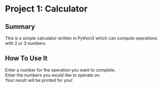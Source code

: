 # Project 1: Calculator 

## Summary
This is a simple calculator written in Python3 which can compute operations with 2 or 3 numbers. 

## How To Use It
Enter a number for the operation you want to complete.<br/> 
Enter the numbers you would like to operate on.<br/>
Your result will be printed for you!<br/>
